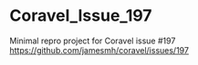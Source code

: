 # Coravel_Issue_197
Minimal repro project for Coravel issue #197 https://github.com/jamesmh/coravel/issues/197
